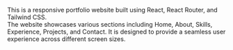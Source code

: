 This is a responsive portfolio website built using React, React Router, and Tailwind CSS. <br>
The website showcases various sections including Home, About, Skills, Experience, Projects, and Contact. It is designed to provide a seamless user experience across different screen sizes.
